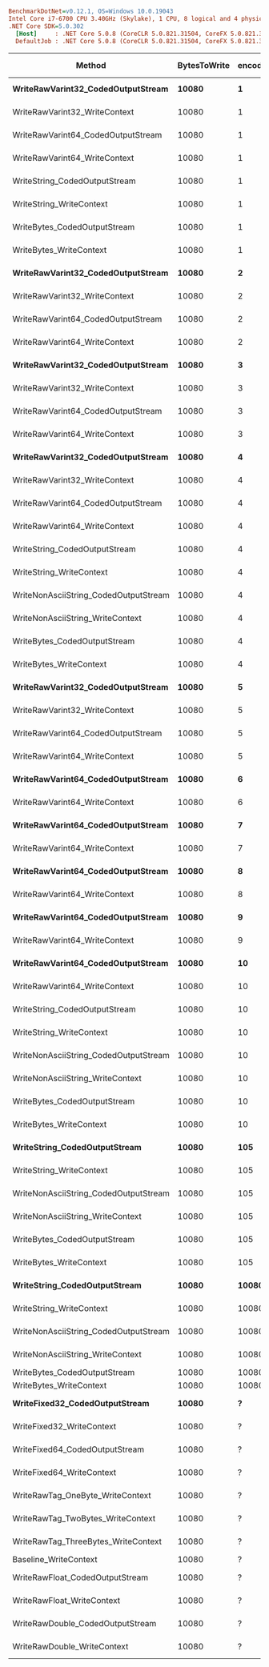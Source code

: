 ``` ini

BenchmarkDotNet=v0.12.1, OS=Windows 10.0.19043
Intel Core i7-6700 CPU 3.40GHz (Skylake), 1 CPU, 8 logical and 4 physical cores
.NET Core SDK=5.0.302
  [Host]     : .NET Core 5.0.8 (CoreCLR 5.0.821.31504, CoreFX 5.0.821.31504), X64 RyuJIT
  DefaultJob : .NET Core 5.0.8 (CoreCLR 5.0.821.31504, CoreFX 5.0.821.31504), X64 RyuJIT


```
|                                Method | BytesToWrite | encodedSize |           Mean |         Error |        StdDev |  Gen 0 | Gen 1 | Gen 2 | Allocated |
|-------------------------------------- |------------- |------------ |---------------:|--------------:|--------------:|-------:|------:|------:|----------:|
|    **WriteRawVarint32_CodedOutputStream** |        **10080** |           **1** |  **34,228.572 ns** |   **526.4204 ns** |   **466.6580 ns** |      **-** |     **-** |     **-** |      **64 B** |
|         WriteRawVarint32_WriteContext |        10080 |           1 |  27,080.389 ns |   497.5955 ns |   415.5147 ns |      - |     - |     - |         - |
|    WriteRawVarint64_CodedOutputStream |        10080 |           1 |  33,764.230 ns |   414.4758 ns |   346.1061 ns |      - |     - |     - |      64 B |
|         WriteRawVarint64_WriteContext |        10080 |           1 |  26,850.363 ns |   448.9802 ns |   419.9764 ns |      - |     - |     - |         - |
|         WriteString_CodedOutputStream |        10080 |           1 | 193,291.925 ns | 3,705.8453 ns | 3,805.6302 ns |      - |     - |     - |      64 B |
|              WriteString_WriteContext |        10080 |           1 | 170,497.032 ns | 2,967.6168 ns | 5,274.9359 ns |      - |     - |     - |         - |
|          WriteBytes_CodedOutputStream |        10080 |           1 | 115,289.419 ns | 1,023.6148 ns |   957.4899 ns |      - |     - |     - |      64 B |
|               WriteBytes_WriteContext |        10080 |           1 | 110,028.996 ns |   894.1927 ns |   792.6786 ns |      - |     - |     - |         - |
|    **WriteRawVarint32_CodedOutputStream** |        **10080** |           **2** |  **27,211.720 ns** |   **522.0519 ns** |   **488.3277 ns** |      **-** |     **-** |     **-** |      **64 B** |
|         WriteRawVarint32_WriteContext |        10080 |           2 |  26,327.013 ns |   341.8782 ns |   319.7931 ns |      - |     - |     - |         - |
|    WriteRawVarint64_CodedOutputStream |        10080 |           2 |  26,925.892 ns |   193.1760 ns |   171.2455 ns |      - |     - |     - |      64 B |
|         WriteRawVarint64_WriteContext |        10080 |           2 |  26,606.220 ns |   453.2024 ns |   423.9258 ns |      - |     - |     - |         - |
|    **WriteRawVarint32_CodedOutputStream** |        **10080** |           **3** |  **26,169.337 ns** |   **489.7179 ns** |   **458.0824 ns** |      **-** |     **-** |     **-** |      **64 B** |
|         WriteRawVarint32_WriteContext |        10080 |           3 |  24,966.562 ns |   252.8553 ns |   236.5210 ns |      - |     - |     - |         - |
|    WriteRawVarint64_CodedOutputStream |        10080 |           3 |  25,098.752 ns |   236.9998 ns |   221.6897 ns |      - |     - |     - |      64 B |
|         WriteRawVarint64_WriteContext |        10080 |           3 |  25,473.983 ns |   371.8123 ns |   347.7935 ns |      - |     - |     - |         - |
|    **WriteRawVarint32_CodedOutputStream** |        **10080** |           **4** |  **25,260.262 ns** |   **193.5415 ns** |   **171.5695 ns** |      **-** |     **-** |     **-** |      **64 B** |
|         WriteRawVarint32_WriteContext |        10080 |           4 |  24,637.892 ns |   284.1718 ns |   265.8145 ns |      - |     - |     - |         - |
|    WriteRawVarint64_CodedOutputStream |        10080 |           4 |  25,477.266 ns |   281.4506 ns |   249.4986 ns |      - |     - |     - |      64 B |
|         WriteRawVarint64_WriteContext |        10080 |           4 |  24,575.323 ns |   299.8796 ns |   280.5075 ns |      - |     - |     - |         - |
|         WriteString_CodedOutputStream |        10080 |           4 |  49,249.355 ns |   528.7555 ns |   494.5983 ns |      - |     - |     - |      64 B |
|              WriteString_WriteContext |        10080 |           4 |  43,633.199 ns |   833.7990 ns |   739.1411 ns |      - |     - |     - |         - |
| WriteNonAsciiString_CodedOutputStream |        10080 |           4 |  59,282.841 ns |   680.5052 ns |   636.5450 ns |      - |     - |     - |      64 B |
|      WriteNonAsciiString_WriteContext |        10080 |           4 |  53,159.519 ns |   523.2823 ns |   489.4786 ns |      - |     - |     - |         - |
|          WriteBytes_CodedOutputStream |        10080 |           4 |  29,725.664 ns |   291.3999 ns |   272.5757 ns |      - |     - |     - |      64 B |
|               WriteBytes_WriteContext |        10080 |           4 |  28,324.045 ns |   276.5596 ns |   245.1629 ns |      - |     - |     - |         - |
|    **WriteRawVarint32_CodedOutputStream** |        **10080** |           **5** |  **24,384.959 ns** |   **125.9149 ns** |   **117.7809 ns** |      **-** |     **-** |     **-** |      **64 B** |
|         WriteRawVarint32_WriteContext |        10080 |           5 |  24,024.398 ns |   165.8141 ns |   155.1026 ns |      - |     - |     - |         - |
|    WriteRawVarint64_CodedOutputStream |        10080 |           5 |  24,600.025 ns |   295.0284 ns |   275.9697 ns |      - |     - |     - |      64 B |
|         WriteRawVarint64_WriteContext |        10080 |           5 |  24,215.923 ns |   297.6609 ns |   263.8687 ns |      - |     - |     - |         - |
|    **WriteRawVarint64_CodedOutputStream** |        **10080** |           **6** |  **24,340.686 ns** |   **224.4615 ns** |   **209.9614 ns** |      **-** |     **-** |     **-** |      **64 B** |
|         WriteRawVarint64_WriteContext |        10080 |           6 |  23,900.871 ns |   240.1107 ns |   224.5997 ns |      - |     - |     - |         - |
|    **WriteRawVarint64_CodedOutputStream** |        **10080** |           **7** |  **24,137.950 ns** |   **359.0968 ns** |   **318.3300 ns** |      **-** |     **-** |     **-** |      **64 B** |
|         WriteRawVarint64_WriteContext |        10080 |           7 |  23,680.790 ns |   102.9584 ns |    91.2699 ns |      - |     - |     - |         - |
|    **WriteRawVarint64_CodedOutputStream** |        **10080** |           **8** |  **24,001.745 ns** |   **306.4684 ns** |   **255.9150 ns** |      **-** |     **-** |     **-** |      **64 B** |
|         WriteRawVarint64_WriteContext |        10080 |           8 |  23,532.358 ns |   151.7090 ns |   134.4861 ns |      - |     - |     - |         - |
|    **WriteRawVarint64_CodedOutputStream** |        **10080** |           **9** |  **23,739.175 ns** |   **180.2501 ns** |   **168.6060 ns** |      **-** |     **-** |     **-** |      **64 B** |
|         WriteRawVarint64_WriteContext |        10080 |           9 |  23,440.232 ns |   178.5713 ns |   158.2988 ns |      - |     - |     - |         - |
|    **WriteRawVarint64_CodedOutputStream** |        **10080** |          **10** |  **23,904.668 ns** |   **195.9818 ns** |   **183.3215 ns** |      **-** |     **-** |     **-** |      **64 B** |
|         WriteRawVarint64_WriteContext |        10080 |          10 |  23,510.903 ns |   181.3014 ns |   160.7190 ns |      - |     - |     - |         - |
|         WriteString_CodedOutputStream |        10080 |          10 |  20,591.466 ns |   256.3564 ns |   227.2532 ns |      - |     - |     - |      64 B |
|              WriteString_WriteContext |        10080 |          10 |  18,270.243 ns |   205.1083 ns |   191.8585 ns |      - |     - |     - |         - |
| WriteNonAsciiString_CodedOutputStream |        10080 |          10 |  24,977.499 ns |   212.6099 ns |   188.4731 ns |      - |     - |     - |      64 B |
|      WriteNonAsciiString_WriteContext |        10080 |          10 |  22,993.592 ns |   254.5759 ns |   238.1305 ns |      - |     - |     - |         - |
|          WriteBytes_CodedOutputStream |        10080 |          10 |  11,411.591 ns |   150.1692 ns |   140.4684 ns | 0.0153 |     - |     - |      64 B |
|               WriteBytes_WriteContext |        10080 |          10 |  10,751.064 ns |    80.8889 ns |    71.7059 ns |      - |     - |     - |         - |
|         **WriteString_CodedOutputStream** |        **10080** |         **105** |   **4,472.358 ns** |    **55.4035 ns** |    **51.8244 ns** | **0.0153** |     **-** |     **-** |      **64 B** |
|              WriteString_WriteContext |        10080 |         105 |   4,368.549 ns |    71.7475 ns |    67.1127 ns |      - |     - |     - |         - |
| WriteNonAsciiString_CodedOutputStream |        10080 |         105 |   8,030.260 ns |   114.8676 ns |   107.4472 ns | 0.0153 |     - |     - |      64 B |
|      WriteNonAsciiString_WriteContext |        10080 |         105 |   7,764.836 ns |   149.1927 ns |   171.8105 ns |      - |     - |     - |         - |
|          WriteBytes_CodedOutputStream |        10080 |         105 |   1,315.149 ns |    17.2627 ns |    15.3029 ns | 0.0153 |     - |     - |      64 B |
|               WriteBytes_WriteContext |        10080 |         105 |   1,217.040 ns |    11.6448 ns |    10.8926 ns |      - |     - |     - |         - |
|         **WriteString_CodedOutputStream** |        **10080** |       **10080** |   **2,913.344 ns** |    **37.2691 ns** |    **34.8616 ns** | **0.0153** |     **-** |     **-** |      **64 B** |
|              WriteString_WriteContext |        10080 |       10080 |   2,902.439 ns |    30.3652 ns |    28.4037 ns |      - |     - |     - |         - |
| WriteNonAsciiString_CodedOutputStream |        10080 |       10080 |   4,394.379 ns |    64.9429 ns |    60.7476 ns | 0.0153 |     - |     - |      64 B |
|      WriteNonAsciiString_WriteContext |        10080 |       10080 |   4,531.486 ns |    52.7447 ns |    44.0442 ns |      - |     - |     - |         - |
|          WriteBytes_CodedOutputStream |        10080 |       10080 |     207.383 ns |     2.2892 ns |     2.0293 ns | 0.0153 |     - |     - |      64 B |
|               WriteBytes_WriteContext |        10080 |       10080 |     196.231 ns |     2.3545 ns |     2.2024 ns |      - |     - |     - |         - |
|        **WriteFixed32_CodedOutputStream** |        **10080** |           **?** |   **6,441.074 ns** |    **93.7212 ns** |    **87.6669 ns** | **0.0153** |     **-** |     **-** |      **64 B** |
|             WriteFixed32_WriteContext |        10080 |           ? |   6,104.370 ns |    42.8586 ns |    35.7889 ns |      - |     - |     - |         - |
|        WriteFixed64_CodedOutputStream |        10080 |           ? |   3,216.868 ns |    44.4340 ns |    41.5636 ns | 0.0153 |     - |     - |      64 B |
|             WriteFixed64_WriteContext |        10080 |           ? |   3,011.949 ns |    25.5994 ns |    22.6932 ns |      - |     - |     - |         - |
|      WriteRawTag_OneByte_WriteContext |        10080 |           ? |  26,828.073 ns |   311.6010 ns |   291.4718 ns |      - |     - |     - |         - |
|     WriteRawTag_TwoBytes_WriteContext |        10080 |           ? |  19,107.055 ns |   149.5744 ns |   132.5938 ns |      - |     - |     - |         - |
|   WriteRawTag_ThreeBytes_WriteContext |        10080 |           ? |  18,152.196 ns |   320.1449 ns |   507.7837 ns |      - |     - |     - |         - |
|                 Baseline_WriteContext |        10080 |           ? |       3.466 ns |     0.0983 ns |     0.0871 ns |      - |     - |     - |         - |
|       WriteRawFloat_CodedOutputStream |        10080 |           ? |   8,425.842 ns |   159.6475 ns |   141.5234 ns | 0.0153 |     - |     - |      64 B |
|            WriteRawFloat_WriteContext |        10080 |           ? |   6,796.652 ns |    60.0564 ns |    56.1768 ns |      - |     - |     - |         - |
|      WriteRawDouble_CodedOutputStream |        10080 |           ? |   2,973.144 ns |    32.5651 ns |    30.4614 ns | 0.0153 |     - |     - |      64 B |
|           WriteRawDouble_WriteContext |        10080 |           ? |   3,938.757 ns |    47.9674 ns |    44.8687 ns |      - |     - |     - |         - |
